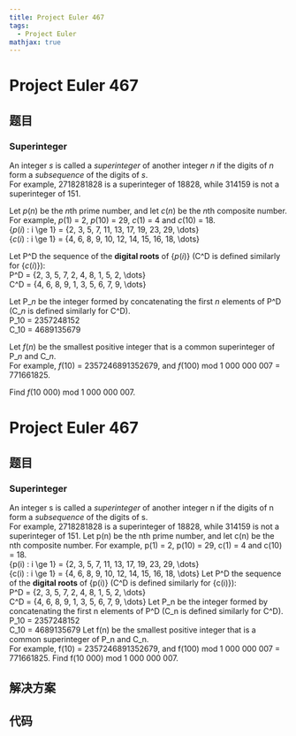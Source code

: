 ```yaml
---
title: Project Euler 467
tags:
  - Project Euler
mathjax: true
---
```

<escape><!-- more --></escape>
    
# Project Euler 467
## 题目
### Superinteger

An integer <var>s</var> is called a <em>superinteger</em> of another integer <var>n</var> if the digits of <var>n</var> form a <dfn title="A subsequence is a sequence that can be derived from another sequence by deleting some elements without changing the order of the remaining elements.">subsequence</dfn> of the digits of <var>s</var>.<br />
For example, 2718281828 is a superinteger of 18828, while 314159 is not a superinteger of 151.


Let <var>p</var>(<var>n</var>) be the <var>n</var>th prime number, and let <var>c</var>(<var>n</var>) be the <var>n</var>th composite number. For example, <var>p</var>(1) = 2, <var>p</var>(10) = 29, <var>c</var>(1) = 4 and <var>c</var>(10) = 18.<br />
{<var>p</var>(<var>i</var>) : i \ge 1} = {2, 3, 5, 7, 11, 13, 17, 19, 23, 29, \dots}<br />
{<var>c</var>(<var>i</var>) : i \ge 1} = {4, 6, 8, 9, 10, 12, 14, 15, 16, 18, \dots}

Let P^D the sequence of the **digital roots** of {<var>p</var>(<var>i</var>)} (C^D is defined similarly for {<var>c</var>(<var>i</var>)}):<br />
P^D = {2, 3, 5, 7, 2, 4, 8, 1, 5, 2, \dots}<br />
C^D = {4, 6, 8, 9, 1, 3, 5, 6, 7, 9, \dots}

Let P_<var>n</var> be the integer formed by concatenating the first <var>n</var> elements of P^D (C_<var>n</var> is defined similarly for C^D).<br />
P_10 = 2357248152<br />
C_10 = 4689135679

Let <var>f</var>(<var>n</var>) be the smallest positive integer that is a common superinteger of P_<var>n</var> and C_<var>n</var>. <br />For example, <var>f</var>(10) = 2357246891352679, and <var>f</var>(100) mod 1 000 000 007 = 771661825.

Find <var>f</var>(10 000) mod 1 000 000 007.


# Project Euler 467
## 题目
### Superinteger

An integer s is called a <em>superinteger</em> of another integer n if the digits of n form a <dfn title="A subsequence is a sequence that can be derived from another sequence by deleting some elements without changing the order of the remaining elements.">subsequence</dfn> of the digits of s.<br>For example, 2718281828 is a superinteger of 18828, while 314159 is not a superinteger of 151.
Let p(n) be the nth prime number, and let c(n) be the nth composite number. For example, p(1) = 2, p(10) = 29, c(1) = 4 and c(10) = 18.<br>{p(i) : i \ge 1} = {2, 3, 5, 7, 11, 13, 17, 19, 23, 29, \dots}<br>{c(i) : i \ge 1} = {4, 6, 8, 9, 10, 12, 14, 15, 16, 18, \dots}
Let P^D the sequence of the **digital roots** of {p(i)} (C^D is defined similarly for {c(i)}):<br>P^D = {2, 3, 5, 7, 2, 4, 8, 1, 5, 2, \dots}<br>C^D = {4, 6, 8, 9, 1, 3, 5, 6, 7, 9, \dots}
Let P_n be the integer formed by concatenating the first n elements of P^D (C_n is defined similarly for C^D).<br>P_10 = 2357248152<br>C_10 = 4689135679
Let f(n) be the smallest positive integer that is a common superinteger of P_n and C_n.<br>For example, f(10) = 2357246891352679, and f(100) mod 1&nbsp;000&nbsp;000&nbsp;007 = 771661825.
Find f(10&nbsp;000) mod 1&nbsp;000&nbsp;000&nbsp;007.


## 解决方案


## 代码


